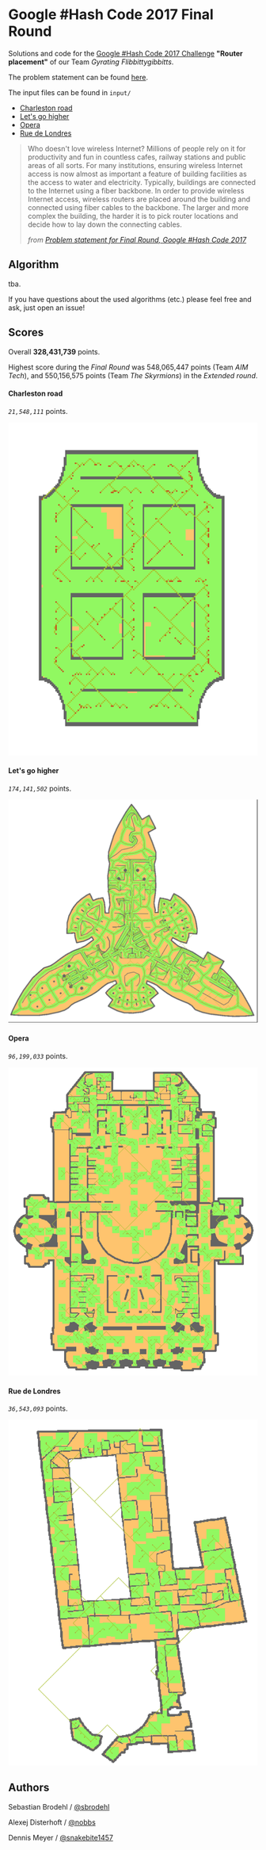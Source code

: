 # Google \#Hash Code 2017 Final Round

Solutions and code for the [Google \#Hash Code 2017 Challenge](https://hashcode.withgoogle.com) **"Router placement"** of our Team _Gyrating Flibbittygibbitts_.

The problem statement can be found [here](hashcode2017_router_placement.pdf).

The input files can be found in `input/`
* [Charleston road](input/charleston_road.in)
* [Let's go higher](input/lets_go_higher.in)
* [Opera](input/opera.in)
* [Rue de Londres](input/rue_de_londres.in)

> Who doesn't love wireless Internet?
> Millions of people rely on it for productivity and fun in countless cafes, railway stations and public areas of all sorts.
> For many institutions, ensuring wireless Internet access is now almost as important a feature of building facilities as the access to water and electricity.
> Typically, buildings are connected to the Internet using a fiber backbone.
> In order to provide wireless Internet access, wireless routers are placed around the building and connected using fiber cables to the backbone.
> The larger and more complex the building, the harder it is to pick router locations and decide how to lay down the connecting cables.
>
> _from [Problem statement for Final Round, Google \#Hash Code 2017](https://hashcode.withgoogle.com/past_editions.html)_


## Algorithm
tba.

If you have questions about the used algorithms (etc.) please feel free and ask, just open an issue!


## Scores

Overall **328,431,739** points.

Highest score during the _Final Round_ was 548,065,447 points (Team _AIM Tech_), and 550,156,575 points (Team _The Skyrmions_) in the _Extended round_.

#### Charleston road
_`21,548,111`_ points.

![Charleston road](output/charleston_road.png)

#### Let's go higher
_`174,141,502`_ points.

![Let's go higher](output/lets_go_higher.png)

#### Opera
_`96,199,033`_ points.

![Opera](output/opera.png)

#### Rue de Londres
_`36,543,093`_ points.

![Rue de Londres](output/rue_de_londres.png)

## Authors

Sebastian Brodehl / [@sbrodehl](https://github.com/sbrodehl)

Alexej Disterhoft / [@nobbs](https://github.com/nobbs)

Dennis Meyer / [@snakebite1457](https://github.com/snakebite1457)
